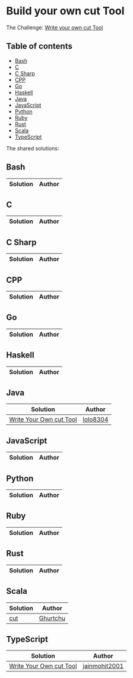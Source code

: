 # Build your own cut Tool

The Challenge: [Write your own cut Tool](https://codingchallenges.fyi/challenges/challenge-cut)

## Table of contents
* [Bash](#bash)
* [C](#c)
* [C Sharp](#c-sharp)
* [CPP](#cpp)
* [Go](#go)
* [Haskell](#haskell)
* [Java](#java)
* [JavaScript](#javascript)
* [Python](#python)
* [Ruby](#ruby)
* [Rust](#rust)
* [Scala](#scala)
* [TypeScript](#typescript)

The shared solutions:

## Bash
| Solution | Author |
|----------|--------|

## C
| Solution | Author |
|----------|--------|


## C Sharp
| Solution | Author |
|----------|--------|

## CPP
| Solution | Author |
|----------|--------|

## Go
| Solution | Author |
|----------|--------|

## Haskell
| Solution | Author |
|----------|--------|

## Java
| Solution | Author |
|----------|--------|
| [Write Your Own cut Tool](https://github.com/lolo8304/coding-challenge/tree/main/no-4) | [lolo8304](https://github.com/lolo8304) |

## JavaScript
| Solution | Author |
|----------|--------|


## Python
| Solution | Author |
|----------|--------|

## Ruby
| Solution | Author |
|----------|--------|

## Rust
| Solution | Author |
|----------|--------|


## Scala
| Solution | Author |
|----------|--------|
| [cut](https://github.com/Ghurtchu/cut) | [Ghurtchu](https://github.com/Ghurtchu) |

## TypeScript
| Solution | Author |
|----------|--------|
| [Write Your Own cut Tool](https://github.com/jainmohit2001/coding-challenges/tree/master/src/4) | [jainmohit2001](https://github.com/jainmohit2001) |